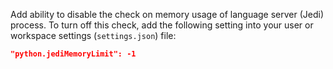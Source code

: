 Add ability to disable the check on memory usage of language server (Jedi) process.
To turn off this check, add the following setting into your user or workspace settings (`settings.json`) file:
```json
"python.jediMemoryLimit": -1
```
